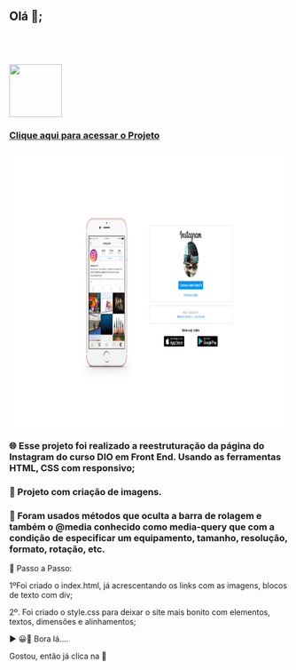 ## Olá 👋;

<br>

# <div align="center">
# <img src="https://media.giphy.com/media/9TFBxN300KpCUI6sBD/giphy.gif" align="center" height="95" width="95"> 

### [Clique aqui para acessar o Projeto](https://rafarz76dev.github.io/Dio_Projeto_Instagram/)

<img src="projetodio-clone-instagram.png" align="center" height="500em" width="100%"> 

### 🌐 Esse projeto foi realizado a reestruturação da página do Instagram do curso DIO em Front End. Usando as ferramentas HTML,  CSS com responsivo;

### 🔵 Projeto com criação de imagens.

### 🔵 Foram usados métodos que oculta a barra de rolagem e também o @media conhecido como media-query que com a condição de especificar um equipamento, tamanho, resolução, formato, rotação, etc.

🚀 Passo a Passo:

1ºFoi criado o index.html, já acrescentando os links com as imagens, blocos de texto com div;

2º. Foi criado o style.css para deixar o site mais bonito com elementos, textos, dimensões e alinhamentos;

▶ 😀👀 Bora lá....

Gostou, então já clica na 🌟
